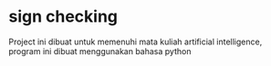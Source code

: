 # sign checking
 Project ini dibuat untuk memenuhi mata kuliah artificial intelligence, program ini dibuat menggunakan bahasa python
